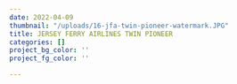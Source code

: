 ```yaml
---
date: 2022-04-09
thumbnail: "/uploads/16-jfa-twin-pioneer-watermark.JPG"
title: JERSEY FERRY AIRLINES TWIN PIONEER
categories: []
project_bg_color: ''
project_fg_color: ''

---
```

